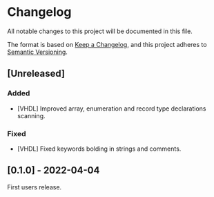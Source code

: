 # Changelog

All notable changes to this project will be documented in this file.

The format is based on [Keep a Changelog](https://keepachangelog.com/en/1.0.0/),
and this project adheres to [Semantic Versioning](https://semver.org/spec/v2.0.0.html).

## [Unreleased]
### Added
- [VHDL] Improved array, enumeration and record type declarations scanning.
### Fixed
- [VHDL] Fixed keywords bolding in strings and comments.

## [0.1.0] - 2022-04-04
First users release.
